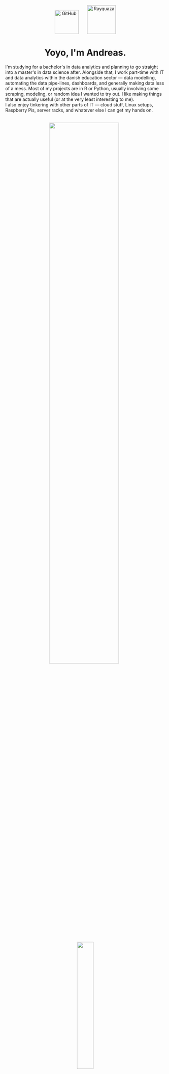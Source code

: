 <div align="center">
  <img src="https://media.giphy.com/media/KzJkzjggfGN5Py6nkT/giphy.gif" alt="GitHub" width="75"/>
  &nbsp;&nbsp;&nbsp;&nbsp;&nbsp;
  <img src="https://i.imgur.com/3yHpuiw.gif" alt="Rayquaza" width="90"/>
</div>

<h1 align="center"> Yoyo, I'm Andreas.  </h1>

I'm studying for a bachelor's in data analytics and planning to go straight into a master's in data science after. Alongside that, I work part-time with IT and data analytics within the danish education sector — data modelling, automating the data pipe-lines, dashboards, and generally making data less of a mess. Most of my projects are in R or Python, usually involving some scraping, modeling, or random idea I wanted to try out. I like making things that are actually useful (or at the very least interesting to me). </br>
I also enjoy tinkering with other parts of IT — cloud stuff, Linux setups, Raspberry Pis, server racks, and whatever else I can get my hands on.

<br/>

<div align="center">
  <img src="http://github-profile-summary-cards.vercel.app/api/cards/profile-details?username=Andreas-Westh&theme=tokyonight" width="66%" />
  &nbsp;
  <img src="http://github-profile-summary-cards.vercel.app/api/cards/repos-per-language?username=Andreas-Westh&theme=tokyonight" width="32%" />
</div>


